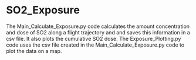 # SO2_Exposure

The Main_Calculate_Exposure.py code calculates the amount concentration and dose of SO2 along a flight trajectory and and saves this information in a csv file. It also plots the cumulative SO2 dose.
The Exposure_Plotting.py code uses the csv file created in the Main_Calculate_Exposure.py code to plot the data on a map.
